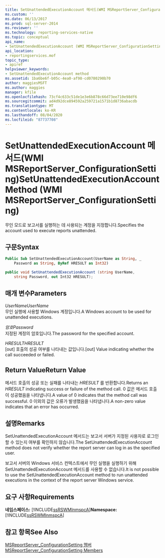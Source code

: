 ```yaml
---
title: SetUnattendedExecutionAccount 메서드(WMI MSReportServer_ConfigurationSetting) | Microsoft Docs
ms.custom: ''
ms.date: 06/13/2017
ms.prod: sql-server-2014
ms.reviewer: ''
ms.technology: reporting-services-native
ms.topic: conceptual
api_name:
- SetUnattendedExecutionAccount (WMI MSReportServer_ConfigurationSetting Class)
api_location:
- reportingservices.mof
topic_type:
- apiref
helpviewer_keywords:
- SetUnattendedExecutionAccount method
ms.assetid: 1ba6be6f-b05c-4ea0-af98-cd0780290b70
author: maggiesMSFT
ms.author: maggies
manager: kfile
ms.openlocfilehash: 73cf4c633c51de1e3e6b878c66d73ee710e98df6
ms.sourcegitcommit: ad4d92dce894592a259721a1571b1d8736abacdb
ms.translationtype: MT
ms.contentlocale: ko-KR
ms.lasthandoff: 08/04/2020
ms.locfileid: "87737708"
---
```

# <a name="setunattendedexecutionaccount-method-wmi-msreportserver_configurationsetting"></a><span data-ttu-id="ea442-102">SetUnattendedExecutionAccount 메서드(WMI MSReportServer_ConfigurationSetting)</span><span class="sxs-lookup"><span data-stu-id="ea442-102">SetUnattendedExecutionAccount Method (WMI MSReportServer_ConfigurationSetting)</span></span>
  <span data-ttu-id="ea442-103">무인 모드로 보고서를 실행하는 데 사용되는 계정을 지정합니다.</span><span class="sxs-lookup"><span data-stu-id="ea442-103">Specifies the account used to execute reports unattended.</span></span>  
  
## <a name="syntax"></a><span data-ttu-id="ea442-104">구문</span><span class="sxs-lookup"><span data-stu-id="ea442-104">Syntax</span></span>  
  
```vb  
Public Sub SetUnattendedExecutionAccount(UserName as String, _  
    Password as String, ByRef HRESULT as Int32)  
```  
  
```csharp  
public void SetUnattendedExecutionAccount (string UserName,   
    string Password, out Int32 HRESULT);  
```  
  
## <a name="parameters"></a><span data-ttu-id="ea442-105">매개 변수</span><span class="sxs-lookup"><span data-stu-id="ea442-105">Parameters</span></span>  
 <span data-ttu-id="ea442-106">*UserName*</span><span class="sxs-lookup"><span data-stu-id="ea442-106">*UserName*</span></span>  
 <span data-ttu-id="ea442-107">무인 실행에 사용할 Windows 계정입니다.</span><span class="sxs-lookup"><span data-stu-id="ea442-107">A Windows account to be used for unattended executions.</span></span>  
  
 <span data-ttu-id="ea442-108">*암호*</span><span class="sxs-lookup"><span data-stu-id="ea442-108">*Password*</span></span>  
 <span data-ttu-id="ea442-109">지정된 계정의 암호입니다.</span><span class="sxs-lookup"><span data-stu-id="ea442-109">The password for the specified account.</span></span>  
  
 <span data-ttu-id="ea442-110">*HRESULT*</span><span class="sxs-lookup"><span data-stu-id="ea442-110">*HRESULT*</span></span>  
 <span data-ttu-id="ea442-111">[out] 호출의 성공 여부를 나타내는 값입니다.</span><span class="sxs-lookup"><span data-stu-id="ea442-111">[out] Value indicating whether the call succeeded or failed.</span></span>  
  
## <a name="return-value"></a><span data-ttu-id="ea442-112">Return Value</span><span class="sxs-lookup"><span data-stu-id="ea442-112">Return Value</span></span>  
 <span data-ttu-id="ea442-113">메서드 호출의 성공 또는 실패를 나타내는 *HRESULT* 를 반환합니다.</span><span class="sxs-lookup"><span data-stu-id="ea442-113">Returns an *HRESULT* indicating success or failure of the method call.</span></span> <span data-ttu-id="ea442-114">0 값은 메서드 호출이 성공했음을 나타냅니다.</span><span class="sxs-lookup"><span data-stu-id="ea442-114">A value of 0 indicates that the method call was successful.</span></span> <span data-ttu-id="ea442-115">0 이외의 값은 오류가 발생했음을 나타냅니다.</span><span class="sxs-lookup"><span data-stu-id="ea442-115">A non-zero value indicates that an error has occurred.</span></span>  
  
## <a name="remarks"></a><span data-ttu-id="ea442-116">설명</span><span class="sxs-lookup"><span data-stu-id="ea442-116">Remarks</span></span>  
 <span data-ttu-id="ea442-117">SetUnattendedExecutionAccount 메서드는 보고서 서버가 지정된 사용자로 로그인할 수 있는지 여부를 확인하지 않습니다.</span><span class="sxs-lookup"><span data-stu-id="ea442-117">The SetUnattendedExecutionAccount method does not verify whether the report server can log in as the specified user.</span></span>  
  
 <span data-ttu-id="ea442-118">보고서 서버의 Windows 서비스 컨텍스트에서 무인 실행을 실행하기 위해 SetUnattendedExecutionAccount 메서드를 사용할 수 없습니다.</span><span class="sxs-lookup"><span data-stu-id="ea442-118">It is not possible to use the SetUnattendedExecutionAccount method to run unattended executions in the context of the report server Windows service.</span></span>  
  
## <a name="requirements"></a><span data-ttu-id="ea442-119">요구 사항</span><span class="sxs-lookup"><span data-stu-id="ea442-119">Requirements</span></span>  
 <span data-ttu-id="ea442-120">**네임스페이스:** [!INCLUDE[ssRSWMInmspcA](../../includes/ssrswminmspca-md.md)]</span><span class="sxs-lookup"><span data-stu-id="ea442-120">**Namespace:** [!INCLUDE[ssRSWMInmspcA](../../includes/ssrswminmspca-md.md)]</span></span>  
  
## <a name="see-also"></a><span data-ttu-id="ea442-121">참고 항목</span><span class="sxs-lookup"><span data-stu-id="ea442-121">See Also</span></span>  
 [<span data-ttu-id="ea442-122">MSReportServer_ConfigurationSetting 멤버</span><span class="sxs-lookup"><span data-stu-id="ea442-122">MSReportServer_ConfigurationSetting Members</span></span>](msreportserver-configurationsetting-members.md)  
  
  

